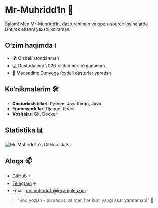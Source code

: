 # Mr-Muhridd1n 🚀

Salom! Men Mr-Muhridd1n, dasturchiman va open-source loyihalarda ishtirok etishni yaxshi ko‘raman. 

## O‘zim haqimda ℹ️
- 🌍 O‘zbekistondanman
- 💻 Dasturlashni 2020-yildan beri o‘rganaman
- 🎯 Maqsadim: Dunyoga foydali dasturlar yaratish

## Ko‘nikmalarim 🛠️
- **Dasturlash tillari**: Python, JavaScript, Java
- **Framework’lar**: Django, React
- **Vositalar**: Git, Docker

## Statistika 📊
![Mr-Muhridd1n's GitHub stats](https://github-readme-stats.vercel.app/api?username=Mr-Muhridd1n&show_icons=true&theme=dracula)

## Aloqa 📫
- [GitHub](https://github.com/Mr-Muhridd1n) ⭐
- [Telegram](https://t.me/Mr_Muhridd1n) ✈️
- Email: mr.muhridd1n@example.com

> "Kod yozish - bu san’at, va men har kuni yangi asar yarataman!" 🎨
